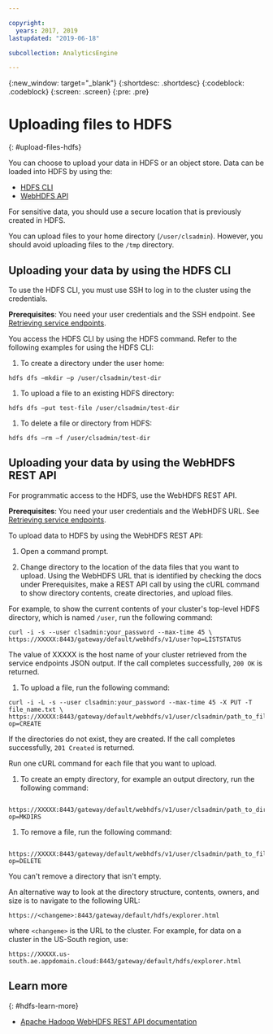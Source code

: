 ```yaml
---

copyright:
  years: 2017, 2019
lastupdated: "2019-06-18"

subcollection: AnalyticsEngine

---
```


<!-- Attribute definitions -->
{:new_window: target="_blank"}
{:shortdesc: .shortdesc}
{:codeblock: .codeblock}
{:screen: .screen}
{:pre: .pre}

# Uploading files to HDFS
{: #upload-files-hdfs}

You can choose to upload your data in HDFS or an object store. Data can be loaded into HDFS by using the:

- [HDFS CLI](#uploading-your-data-by-using-the-hdfs-cli)
- [WebHDFS API](#uploading-your-data-by-using-the-webhdfs-rest-api)

For sensitive data, you should use a secure location that is previously created in HDFS.

You can upload files to your home directory (`/user/clsadmin`). However, you should avoid uploading files to the `/tmp` directory.

## Uploading your data by using the HDFS CLI

To use the HDFS CLI, you must use SSH to log in to the cluster using the credentials.

**Prerequisites**: You need your user credentials and the SSH endpoint. See [Retrieving service endpoints](/docs/AnalyticsEngine?topic=AnalyticsEngine-retrieve-endpoints).

You access the HDFS CLI by using the HDFS command. Refer to the following examples for using the HDFS CLI:

1. To create a directory under the user home:

 ```
 hdfs dfs –mkdir –p /user/clsadmin/test-dir
 ```

1. To upload a file to an existing HDFS directory:

 ```
 hdfs dfs –put test-file /user/clsadmin/test-dir
 ```

1. To delete a file or directory from HDFS:

 ```
 hdfs dfs –rm –f /user/clsadmin/test-dir
 ```

## Uploading your data by using the WebHDFS REST API

For programmatic access to the HDFS, use the WebHDFS REST API.

**Prerequisites**: You need your user credentials and the WebHDFS URL.  See [Retrieving service endpoints](/docs/AnalyticsEngine?topic=AnalyticsEngine-retrieve-endpoints).

To upload data to HDFS by using the WebHDFS REST API:

1. Open a command prompt.

1. Change directory to the location of the data files that you want to upload. Using the WebHDFS URL that is identified by checking the docs under Prerequisites, make a REST API call by using the cURL command to show directory contents, create directories, and upload files.

 For example, to show the current contents of your cluster's top-level HDFS directory, which is named `/user`, run the following command:

 ```
 curl -i -s --user clsadmin:your_password --max-time 45 \
 https://XXXXX:8443/gateway/default/webhdfs/v1/user?op=LISTSTATUS
 ```

 The value of XXXXX is the host name of your cluster retrieved from the service endpoints JSON output. If the call completes successfully, `200 OK` is returned.

1. To upload a file, run the following command:

 ```
 curl -i -L -s --user clsadmin:your_password --max-time 45 -X PUT -T file_name.txt \
 https://XXXXX:8443/gateway/default/webhdfs/v1/user/clsadmin/path_to_file/file_name?op=CREATE
 ```

 If the directories do not exist, they are created. If the call completes successfully, `201 Created` is returned.

 Run one cURL command for each file that you want to upload.

1. To create an empty directory, for example an output directory, run the following command:
```curl -i  -s --user clsadmin:your_password --max-time 45 -X PUT
   https://XXXXX:8443/gateway/default/webhdfs/v1/user/clsadmin/path_to_directory?op=MKDIRS
   ```

1. To remove a file, run the following command:

 ```curl -i -s --user clsadmin:your_password --max-time 45 -X DELETE
   https://XXXXX:8443/gateway/default/webhdfs/v1/user/clsadmin/path_to_file?op=DELETE
   ```

 You can't remove a directory that isn't empty.


An alternative way to look at the directory structure, contents, owners, and size is to navigate to the following URL:

```
https://<changeme>:8443/gateway/default/hdfs/explorer.html
```
where `<changeme>`  is the URL to the cluster. For example, for data on a cluster in the US-South region, use:
```
https://XXXXX.us-south.ae.appdomain.cloud:8443/gateway/default/hdfs/explorer.html
```
## Learn more
{: #hdfs-learn-more}

- [Apache Hadoop WebHDFS REST API documentation](https://hadoop.apache.org/docs/r3.1.0/hadoop-project-dist/hadoop-hdfs/WebHDFS.html)
